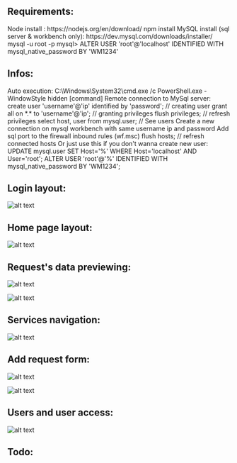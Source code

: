 <h2>Requirements:</h2> 
                Node install : https://nodejs.org/en/download/
                npm install
                MySQL install (sql server & workbench only): https://dev.mysql.com/downloads/installer/
                mysql -u root -p
                mysql> ALTER USER 'root'@'localhost' IDENTIFIED WITH mysql_native_password BY 'WM1234'

<h2>Infos:</h2>
    Auto execution: C:\Windows\System32\cmd.exe /c PowerShell.exe -WindowStyle hidden [command]
    Remote connection to MySql server:
        create user 'username'@'ip' identified by 'password'; // creating user
        grant all on *.* to 'username'@'ip'; // granting privileges
        flush privileges; // refresh privileges
        select host, user from mysql.user; // See users
        Create a new connection on mysql workbench with same username ip and password
        Add sql port to the firewall inbound rules (wf.msc)
        flush hosts; // refresh connected hosts
        Or just use this if you don't wanna create new user: 
        UPDATE mysql.user SET Host='%' WHERE Host='localhost' AND User='root';
        ALTER USER 'root'@'%' IDENTIFIED WITH mysql_native_password BY 'WM1234';

<h2>Login layout:</h2>

![alt text](https://imgur.com/ACb4G7T.png)

<h2>Home page layout:</h2>

![alt text](https://imgur.com/Xs9fRzz.png)

<h2>Request's data previewing:</h2>

![alt text](https://imgur.com/dHp0sBU.png)

![alt text](https://imgur.com/MXyvPh4.png)

<h2>Services navigation:</h2>

![alt text](https://imgur.com/ZeJpcmY.png)

<h2>Add request form:</h2>

![alt text](https://imgur.com/WfKj1ZB.png)

![alt text](https://imgur.com/qeCtxuf.png)

<h2>Users and user access:</h2>

![alt text](https://imgur.com/aATX4Gj.png)

<h2>Todo:</h2>